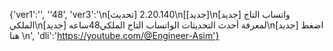 {'ver1':'', ''48', 'ver3':'\n[تحديث] 2.20.140\n[[جديد]\n[جديد] واتساب التاج الملكي\n[جديد]  لمعرفة أحدث التحديثات الواتساب التاج الملكي48ساعه\n[جديد] اضغط هنا \n', 'dli':'https://youtube.com/@Engineer-Asim'}

